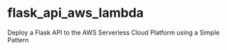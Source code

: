 # flask_api_aws_lambda
Deploy a Flask API to the AWS Serverless Cloud Platform using a Simple Pattern
